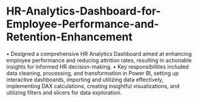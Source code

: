 # HR-Analytics-Dashboard-for-Employee-Performance-and-Retention-Enhancement
•	Designed a comprehensive HR Analytics Dashboard aimed at enhancing employee performance and reducing attrition rates, resulting in actionable insights for informed HR decision-making.
•	Key responsibilities included data cleaning, processing, and transformation in Power BI, setting up interactive dashboards, importing and utilizing data effectively, implementing DAX calculations, creating insightful visualizations, and utilizing filters and slicers for data exploration.

